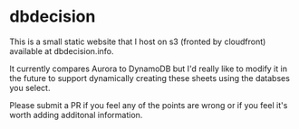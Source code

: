 # dbdecision

This is a small static website that I host on s3 (fronted by cloudfront) available at dbdecision.info.

It currently compares Aurora to DynamoDB but I'd really like to modify it in the future to support dynamically creating these sheets using the databses you select.

Please submit a PR if you feel any of the points are wrong or if you feel it's worth adding additonal information.

